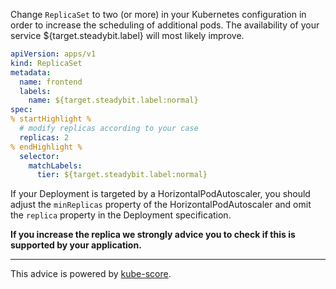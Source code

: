 Change `ReplicaSet` to two (or more) in your Kubernetes configuration in order to increase the scheduling of additional pods. The availability of your service ${target.steadybit.label} will most likely improve.

```yaml
apiVersion: apps/v1
kind: ReplicaSet
metadata:
  name: frontend
  labels:
    name: ${target.steadybit.label:normal}
spec:
% startHighlight %
  # modify replicas according to your case
  replicas: 2
% endHighlight %
  selector:
    matchLabels:
      tier: ${target.steadybit.label:normal}
```

If your Deployment is targeted by a HorizontalPodAutoscaler, you should adjust the `minReplicas` property of the HorizontalPodAutoscaler and omit the `replica` property in the Deployment specification.

**If you increase the replica we strongly advice you to check if this is supported by your application.**

---
This advice is powered by [kube-score](https://kube-score.com/).
